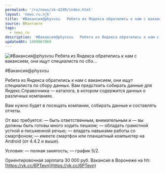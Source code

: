```yaml
---
permalink: '/ru/news/vk-4299/index.html'
layout: 'news.ru.njk'
title: '#Вакансия@physvsu   Ребята из Яндекса обратились к нам с вакансием, они ищут специалиста по сбо…'
source: ВКонтакте
tags:
  - news_ru
description: '#Вакансия@physvsu   Ребята из Яндекса обратились к нам с вакансием, они ищут специалиста по сбо…'
updatedAt: 1499067069
---
```

![#Вакансия@physvsu   Ребята из Яндекса обратились к нам с вакансием, они ищут специалиста по сбо…](https://sun9-19.userapi.com/impf/c637719/v637719484/5e45e/tQnndQWOFSg.jpg?size=900x600&quality=96&proxy=1&sign=2422463afa374cb885c35a75c4a9131c&c_uniq_tag=tWur3gLo0u9kWJCq0SBLpXjNUjpMxspwIi1UaWJfdUI&type=album)

#Вакансия@physvsu

Ребята из Яндекса обратились к нам с вакансием, они ищут специалиста по сбору данных. Вам предстоить собирать данные для Яндекс.Справочника — каталога, в котором содержится данных о различных компаниях.

Вам нужно будет в посещать компании, собирать данные и составлять отчеты.

От вас требуется:
— быть ответственным, внимательным и
— вы должны быть готовы много ходить пешком;
— обладать грамотной устной и письменной речью;
— владеть навыками работы со смартфоном;
— имеете смартфон или планшетный компьютер на Android (от 4.4.2 и выше).

Условия:
— полная занятость;
— график 5/2.

Ориентировочная зарплата 30 000 руб.
Вакансия в Воронеже на hh: [https://vk.cc/6PTevn](https://vk.cc/6PTevn)
